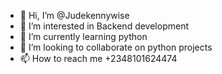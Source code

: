 - 👋 Hi, I’m @Judekennywise
- 👀 I’m interested in Backend development 
- 🌱 I’m currently learning python
- 💞️ I’m looking to collaborate on python projects
- 📫 How to reach me +2348101624474

<!---
Judekennywise/Judekennywise is a ✨ special ✨ repository because its `README.md` (this file) appears on your GitHub profile.
You can click the Preview link to take a look at your changes.
--->
